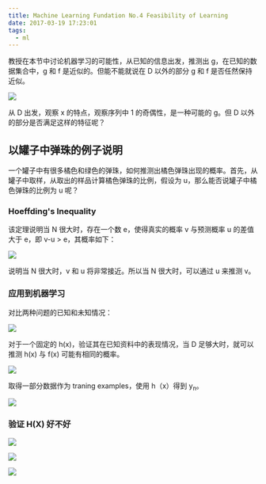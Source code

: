 ```yaml
---
title: Machine Learning Fundation No.4 Feasibility of Learning
date: 2017-03-19 17:23:01
tags:
  - ml
---
```


教授在本节中讨论机器学习的可能性，从已知的信息出发，推测出 g，在已知的数据集合中，g 和 f 是近似的。但能不能就说在 D 以外的部分 g 和 f 是否任然保持近似。

![](http://olkbjcb09.bkt.clouddn.com/blog/2017-03-19-093744.jpg)

从 D 出发，观察 x 的特点，观察序列中 1 的奇偶性，是一种可能的 g。但 D 以外的部分是否满足这样的特征呢？

## 以罐子中弹珠的例子说明

一个罐子中有很多橘色和绿色的弹珠，如何推测出橘色弹珠出现的概率。首先，从罐子中取样，从取出的样品计算橘色弹珠的比例，假设为 u，那么能否说罐子中橘色弹珠的比例为 u 呢？

### Hoeffding's Inequality

该定理说明当 N 很大时，存在一个数 e，使得真实的概率 v 与预测概率 u 的差值大于 e，即 v-u > e，其概率如下：

![](http://olkbjcb09.bkt.clouddn.com/blog/2017-03-19-101719.jpg)

说明当 N 很大时，v 和 u 将非常接近。所以当 N 很大时，可以通过 u 来推测 v。

### 应用到机器学习

对比两种问题的已知和未知情况：

![](http://olkbjcb09.bkt.clouddn.com/blog/2017-03-19-102129.jpg)

对于一个固定的 h(x)，验证其在已知资料中的表现情况，当 D 足够大时，就可以推测 h(x) 与 f(x) 可能有相同的概率。

![](http://olkbjcb09.bkt.clouddn.com/blog/2017-03-19-103122.jpg)

取得一部分数据作为 traning examples，使用 h（x）得到 y<sub/>n</sub>。

![](http://olkbjcb09.bkt.clouddn.com/blog/2017-03-19-103355.jpg)

### 验证 H(X) 好不好

![](http://olkbjcb09.bkt.clouddn.com/blog/2017-03-19-103611.jpg)

![](http://olkbjcb09.bkt.clouddn.com/blog/2017-03-19-105544.jpg)

![](http://olkbjcb09.bkt.clouddn.com/blog/2017-03-19-105626.jpg)

